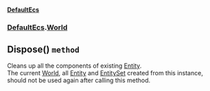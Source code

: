 #### [DefaultEcs](./DefaultEcs.md 'DefaultEcs')
### [DefaultEcs](./DefaultEcs.md#DefaultEcs 'DefaultEcs').[World](./DefaultEcs-World.md 'DefaultEcs.World')
## Dispose() `method`
Cleans up all the components of existing [Entity](./DefaultEcs-Entity.md 'DefaultEcs.Entity').  
The current [World](./DefaultEcs-World.md 'DefaultEcs.World'), all [Entity](./DefaultEcs-Entity.md 'DefaultEcs.Entity') and [EntitySet](./DefaultEcs-EntitySet.md 'DefaultEcs.EntitySet') created from this instance, should not be used again after calling this method.
